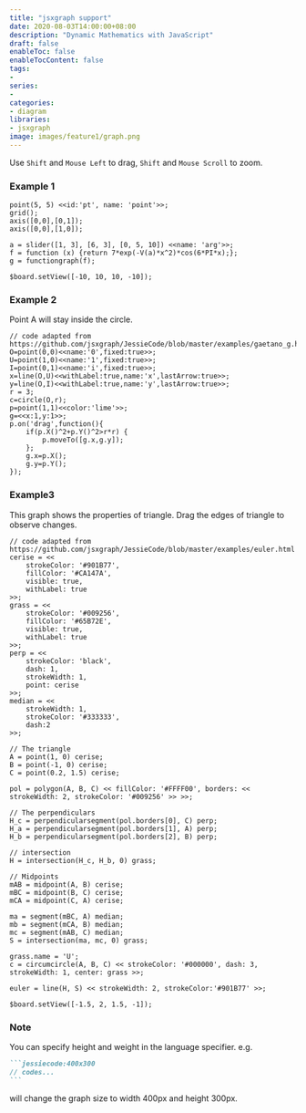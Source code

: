 ```yaml
---
title: "jsxgraph support"
date: 2020-08-03T14:00:00+08:00
description: "Dynamic Mathematics with JavaScript"
draft: false
enableToc: false
enableTocContent: false
tags:
- 
series:
-
categories:
- diagram
libraries:
- jsxgraph
image: images/feature1/graph.png
---
```

Use `Shift` and `Mouse Left` to drag, `Shift` and `Mouse Scroll` to zoom.

### Example 1
```jessiecode
point(5, 5) <<id:'pt', name: 'point'>>;
grid();
axis([0,0],[0,1]);
axis([0,0],[1,0]);

a = slider([1, 3], [6, 3], [0, 5, 10]) <<name: 'arg'>>;
f = function (x) {return 7*exp(-V(a)*x^2)*cos(6*PI*x);};
g = functiongraph(f);

$board.setView([-10, 10, 10, -10]);
```

### Example 2
Point A will stay inside the circle.

```jessiecode
// code adapted from https://github.com/jsxgraph/JessieCode/blob/master/examples/gaetano_g.html
O=point(0,0)<<name:'0',fixed:true>>;
U=point(1,0)<<name:'1',fixed:true>>;
I=point(0,1)<<name:'i',fixed:true>>;
x=line(O,U)<<withLabel:true,name:'x',lastArrow:true>>;
y=line(O,I)<<withLabel:true,name:'y',lastArrow:true>>;
r = 3;
c=circle(O,r);
p=point(1,1)<<color:'lime'>>;
g=<<x:1,y:1>>;
p.on('drag',function(){
	if(p.X()^2+p.Y()^2>r*r) {
		p.moveTo([g.x,g.y]);
	};
	g.x=p.X();
	g.y=p.Y();
});
```

### Example3
This graph shows the properties of triangle. Drag the edges of triangle to observe changes.

```jessiecode:400x400
// code adapted from https://github.com/jsxgraph/JessieCode/blob/master/examples/euler.html
cerise = <<
    strokeColor: '#901B77',
    fillColor: '#CA147A',
    visible: true,
    withLabel: true
>>;
grass = <<
    strokeColor: '#009256',
    fillColor: '#65B72E',
    visible: true,
    withLabel: true
>>;
perp = <<
    strokeColor: 'black',
    dash: 1,
    strokeWidth: 1,
    point: cerise
>>;
median = <<
    strokeWidth: 1,
    strokeColor: '#333333',
    dash:2
>>;

// The triangle
A = point(1, 0) cerise;
B = point(-1, 0) cerise;
C = point(0.2, 1.5) cerise;

pol = polygon(A, B, C) << fillColor: '#FFFF00', borders: << strokeWidth: 2, strokeColor: '#009256' >> >>;

// The perpendiculars
H_c = perpendicularsegment(pol.borders[0], C) perp;
H_a = perpendicularsegment(pol.borders[1], A) perp;
H_b = perpendicularsegment(pol.borders[2], B) perp;

// intersection
H = intersection(H_c, H_b, 0) grass;

// Midpoints
mAB = midpoint(A, B) cerise;
mBC = midpoint(B, C) cerise;
mCA = midpoint(C, A) cerise;

ma = segment(mBC, A) median;
mb = segment(mCA, B) median;
mc = segment(mAB, C) median;
S = intersection(ma, mc, 0) grass;

grass.name = 'U';
c = circumcircle(A, B, C) << strokeColor: '#000000', dash: 3, strokeWidth: 1, center: grass >>;

euler = line(H, S) << strokeWidth: 2, strokeColor:'#901B77' >>;

$board.setView([-1.5, 2, 1.5, -1]);
```

### Note
You can specify height and weight in the language specifier. e.g.
````markdown
```jessiecode:400x300
// codes...
```
````
will change the graph size to width 400px and height 300px.
